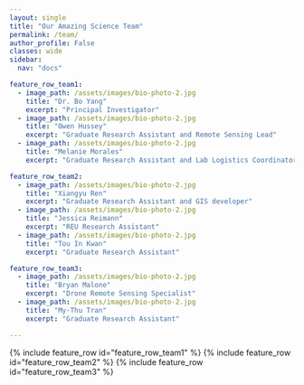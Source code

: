 ```yaml
---
layout: single
title: "Our Amazing Science Team"
permalink: /team/
author_profile: False
classes: wide
sidebar:
  nav: "docs"

feature_row_team1:
  - image_path: /assets/images/bio-photo-2.jpg
    title: "Dr. Bo Yang"
    excerpt: "Principal Investigator"
  - image_path: /assets/images/bio-photo-2.jpg
    title: "Owen Hussey"
    excerpt: "Graduate Research Assistant and Remote Sensing Lead"
  - image_path: /assets/images/bio-photo-2.jpg
    title: "Melanie Morales"
    excerpt: "Graduate Research Assistant and Lab Logistics Coordinator"

feature_row_team2:
  - image_path: /assets/images/bio-photo-2.jpg
    title: "Xiangyu Ren"
    excerpt: "Graduate Research Assistant and GIS developer"
  - image_path: /assets/images/bio-photo-2.jpg
    title: "Jessica Reimann"
    excerpt: "REU Research Assistant"
  - image_path: /assets/images/bio-photo-2.jpg
    title: "Tou In Kwan"
    excerpt: "Graduate Research Assistant"

feature_row_team3:
  - image_path: /assets/images/bio-photo-2.jpg
    title: "Bryan Malone"
    excerpt: "Drone Remote Sensing Specialist"
  - image_path: /assets/images/bio-photo-2.jpg
    title: "My-Thu Tran"
    excerpt: "Graduate Research Assistant"

---
```

{% include feature_row id="feature_row_team1" %}
{% include feature_row id="feature_row_team2" %}
{% include feature_row id="feature_row_team3" %}




